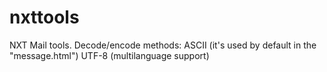 nxttools
========

NXT Mail tools.
Decode/encode methods:
ASCII (it's used by default in the "message.html")
UTF-8 (multilanguage support)
